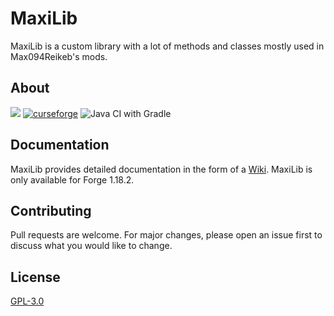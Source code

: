 # MaxiLib #

MaxiLib is a custom library with a lot of methods and classes mostly used in Max094Reikeb's mods.

## About
[![](https://jitpack.io/v/Max094Reikeb/MaxiLib.svg)](https://jitpack.io/#Max094Reikeb/MaxiLib)
[![curseforge](http://cf.way2muchnoise.eu/versions/624239.svg)](https://www.curseforge.com/minecraft/mc-mods/maxilib)
![Java CI with Gradle](https://github.com/Max094Reikeb/MaxiLib/workflows/Java%20CI%20with%20Gradle/badge.svg?branch=1.18.2-FORGE)

## Documentation
MaxiLib provides detailed documentation in the form of a [Wiki](https://max094reikeb.gitbook.io/maxilib/). MaxiLib is only available for Forge 1.18.2.

## Contributing
Pull requests are welcome. For major changes, please open an issue first to discuss what you would like to change.

## License
[GPL-3.0](https://opensource.org/licenses/GPL-3.0)
